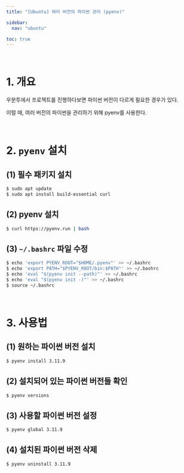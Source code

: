 ```yaml
---
title: "[Ubuntu] 여러 버전의 파이썬 관리 (pyenv)"

sidebar:
  nav: "ubuntu"

toc: true
---
```


<br/>

# 1. 개요

우분투에서 프로젝트를 진행하다보면 파이썬 버전이 다르게 필요한 경우가 있다.

이럴 때, 여러 버전의 파이썬을 관리하기 위해 pyenv를 사용한다.

<br/>

# 2. `pyenv` 설치

## (1) 필수 패키지 설치

```bash
$ sudo apt update
$ sudo apt install build-essential curl
```

## (2) pyenv 설치

```bash
$ curl https://pyenv.run | bash
```

## (3) `~/.bashrc` 파일 수정

```bash
$ echo 'export PYENV_ROOT="$HOME/.pyenv"' >> ~/.bashrc
$ echo 'export PATH="$PYENV_ROOT/bin:$PATH"' >> ~/.bashrc
$ echo 'eval "$(pyenv init --path)"' >> ~/.bashrc
$ echo 'eval "$(pyenv init -)"' >> ~/.bashrc
$ source ~/.bashrc
```

<br/>

# 3. 사용법

## (1) 원하는 파이썬 버전 설치

```bash
$ pyenv install 3.11.9
```

## (2) 설치되어 있는 파이썬 버전들 확인

```bash
$ pyenv versions
```

## (3) 사용할 파이썬 버전 설정

```bash
$ pyenv global 3.11.9
```

## (4) 설치된 파이썬 버전 삭제

```bash
$ pyenv uninstall 3.11.9
```

<br/>
